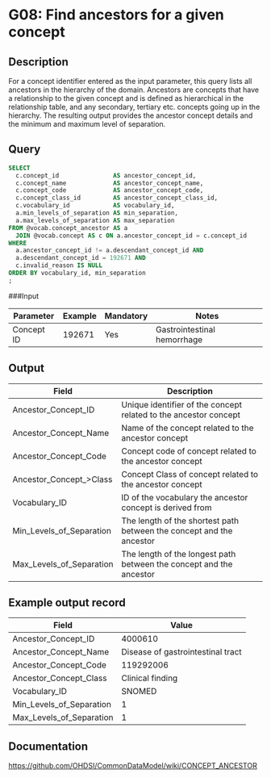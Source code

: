 <!---
Group:general
Name:G08 Find ancestors for a given concept
Author:Patrick Ryan
CDM Version: 5.3
-->

# G08: Find ancestors for a given concept

## Description
For a concept identifier entered as the input parameter, this query lists all ancestors in the hierarchy of the domain. Ancestors are concepts that have a relationship to the given concept and is defined as hierarchical in the relationship table, and any secondary, tertiary etc. concepts going up in the hierarchy. The resulting output provides the ancestor concept details and the minimum and maximum level of separation.

## Query
```sql
SELECT
  c.concept_id               AS ancestor_concept_id,
  c.concept_name             AS ancestor_concept_name,
  c.concept_code             AS ancestor_concept_code,
  c.concept_class_id         AS ancestor_concept_class_id,
  c.vocabulary_id            AS vocabulary_id,
  a.min_levels_of_separation AS min_separation,
  a.max_levels_of_separation AS max_separation
FROM @vocab.concept_ancestor AS a
  JOIN @vocab.concept AS c ON a.ancestor_concept_id = c.concept_id
WHERE 
  a.ancestor_concept_id != a.descendant_concept_id AND 
  a.descendant_concept_id = 192671 AND
  c.invalid_reason IS NULL
ORDER BY vocabulary_id, min_separation
;
```
###Input

|  Parameter |  Example |  Mandatory |  Notes |
| --- | --- | --- | --- |
|  Concept ID |  192671 |  Yes | Gastrointestinal hemorrhage |

## Output

|  Field |  Description |
| --- | --- |
|  Ancestor_Concept_ID |  Unique identifier of the concept related to the ancestor concept |
|  Ancestor_Concept_Name |  Name of the concept related to the ancestor concept |
|  Ancestor_Concept_Code |  Concept code of concept related to the ancestor concept |
|  Ancestor_Concept_>Class |  Concept Class of concept related to the ancestor concept |
|  Vocabulary_ID |  ID of the vocabulary the ancestor concept is derived from |
|  Min_Levels_of_Separation |  The length of the shortest path between the concept and the ancestor |
|  Max_Levels_of_Separation |  The length of the longest path between the concept and the ancestor |

## Example output record

|  Field |  Value |
| --- | --- |
|  Ancestor_Concept_ID |  4000610 |
|  Ancestor_Concept_Name |  Disease of gastrointestinal tract |
|  Ancestor_Concept_Code |  119292006 |
|  Ancestor_Concept_Class |  Clinical finding |
|  Vocabulary_ID |  SNOMED |
|  Min_Levels_of_Separation |  1 |
|  Max_Levels_of_Separation |  1 |

## Documentation
https://github.com/OHDSI/CommonDataModel/wiki/CONCEPT_ANCESTOR
